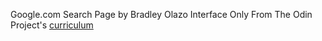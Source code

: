 Google.com Search Page by Bradley Olazo
Interface Only
From The Odin Project's [curriculum](http://www.theodinproject.com/courses/web-development-101/lessons/html-css)